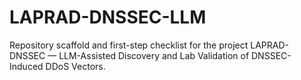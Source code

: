 # LAPRAD-DNSSEC-LLM
Repository scaffold and first-step checklist for the project LAPRAD-DNSSEC — LLM-Assisted Discovery and Lab Validation of DNSSEC-Induced DDoS Vectors.
